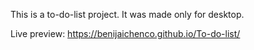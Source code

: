This is a to-do-list project. It was made only for desktop.

Live preview: https://benijaichenco.github.io/To-do-list/
